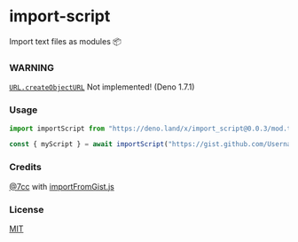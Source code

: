 # import-script
Import text files as modules 📦

### WARNING
[`URL.createObjectURL`](mod.ts#L5) Not implemented! (Deno 1.7.1)

### Usage
```js
import importScript from "https://deno.land/x/import_script@0.0.3/mod.ts"

const { myScript } = await importScript("https://gist.github.com/Username/Gist-ID/.../.js")
```

### Credits
[@7cc](https://gist.github.com/7cc) with [importFromGist.js](https://gist.github.com/7cc/3eeea9a8eb37dbc03dc43b190bdde899)

### License
[MIT](https://github.com/FelixLuciano/import-script/blob/main/LICENSE)
